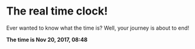 # The real time clock!

Ever wanted to know what the time is? Well, your journey is about to end!

**The time is Nov 20, 2017, 08:48**